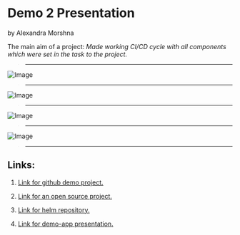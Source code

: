# Demo 2 Presentation
by Alexandra Morshna

The main aim of a project: 
*Made working CI/CD cycle with all components which were set in the task to the project.*


> -----

![Image](https://github.com/a0morshna/demo2-presentation/blob/main/slides/project-scheme.jpg)

> -----

![Image](https://github.com/a0morshna/demo2-presentation/blob/main/slides/infrastructure.jpg)

> -----

![Image](https://github.com/a0morshna/demo2-presentation/blob/main/slides/build-step.jpg)

> -----

![Image](https://github.com/a0morshna/demo2-presentation/blob/main/slides/deploy-result.jpg)

> -----



##  Links: 
1. [Link for github demo project. ](https://github.com/alex00m/demo-app2)

2. [Link for an open source project. ](https://github.com/circletes/demoita)

3. [Link for helm repository. ](https://github.com/alex00m/chart-for-helm)

4. [Link for demo-app presentation. ](https://github.com/alex00m/demo2-presentation)

